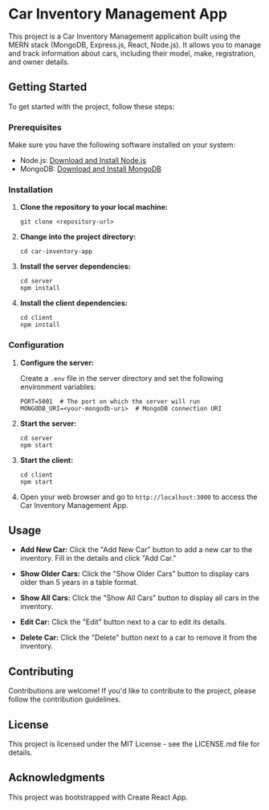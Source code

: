 # Car Inventory Management App

This project is a Car Inventory Management application built using the MERN stack (MongoDB, Express.js, React, Node.js). It allows you to manage and track information about cars, including their model, make, registration, and owner details.

## Getting Started

To get started with the project, follow these steps:

### Prerequisites

Make sure you have the following software installed on your system:

- Node.js: [Download and Install Node.js](https://nodejs.org/)
- MongoDB: [Download and Install MongoDB](https://docs.mongodb.com/manual/installation/)

### Installation

1. **Clone the repository to your local machine:**
   ```
   git clone <repository-url>
   ```
2. **Change into the project directory:**
   ```
   cd car-inventory-app
   ```
3. **Install the server dependencies:**
   ```
   cd server
   npm install
   ```
4. **Install the client dependencies:**
   ```
   cd client
   npm install
   ```

### Configuration

1. **Configure the server:**

   Create a `.env` file in the server directory and set the following environment variables:
   ```
   PORT=5001  # The port on which the server will run
   MONGODB_URI=<your-mongodb-uri>  # MongoDB connection URI
   ```
2. **Start the server:**
   ```
   cd server
   npm start
   ```
3. **Start the client:**
   ```
   cd client
   npm start
   ```
4. Open your web browser and go to `http://localhost:3000` to access the Car Inventory Management App.

## Usage

- **Add New Car:** Click the "Add New Car" button to add a new car to the inventory. Fill in the details and click "Add Car."

- **Show Older Cars:** Click the "Show Older Cars" button to display cars older than 5 years in a table format.

- **Show All Cars:** Click the "Show All Cars" button to display all cars in the inventory.

- **Edit Car:** Click the "Edit" button next to a car to edit its details.

- **Delete Car:** Click the "Delete" button next to a car to remove it from the inventory.

## Contributing

Contributions are welcome! If you'd like to contribute to the project, please follow the contribution guidelines.

## License

This project is licensed under the MIT License - see the LICENSE.md file for details.

## Acknowledgments

This project was bootstrapped with Create React App.
